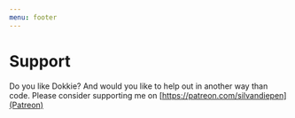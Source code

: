 ```yaml
---
menu: footer
---
```


# Support

Do you like Dokkie? And would you like to help out in another way than code. Please consider supporting me on [https://patreon.com/silvandiepen](Patreon)
